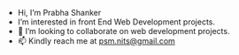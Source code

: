- Hi, I’m Prabha Shanker
- I’m interested in front End Web Development projects.
- 💞️ I’m looking to collaborate on web development projects.
- 📫 Kindly reach me at psm.nits@gmail.com

<!---
PrabhaShankar-23/PrabhaShankar-23 is a ✨ special ✨ repository because its `README.md` (this file) appears on your GitHub profile.
You can click the Preview link to take a look at your changes.
--->
